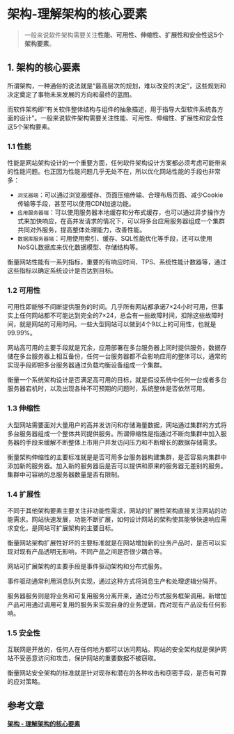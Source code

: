 # 架构-理解架构的核心要素

>一般来说软件架构需要关注**性能、可用性、伸缩性、扩展性和安全性这5个架构要素**。

## 1. 架构的核心要素

所谓架构，一种通俗的说法就是“最高层次的规划，难以改变的决定”，这些规划和决定奠定了事物未来发展的方向和最终的蓝图。

而软件架构即“有关软件整体结构与组件的抽象描述，用于指导大型软件系统各方面的设计”。一般来说软件架构需要关注性能、可用性、伸缩性、扩展性和安全性这5个架构要素。

### 1.1 性能

性能是网站架构设计的一个重要方面，任何软件架构设计方案都必须考虑可能带来的性能问题。也正因为性能问题几乎无处不在，所以优化网站性能的手段也非常多：

- `浏览器端`：可以通过浏览器缓存、页面压缩传输、合理布局页面、减少Cookie传输等手段，甚至可以使用CDN加速功能。
- `应用服务器端`：可以使用服务器本地缓存和分布式缓存，也可以通过异步操作方式来加快响应，在高并发请求的情况下，可以将多台应用服务器组成一个集群共同对外服务，提高整体处理能力，改善性能。
- `数据库服务器端`：可用使用索引、缓存、SQL性能优化等手段，还可以使用NoSQL数据库来优化数据模型、存储结构等。

衡量网站性能有一系列指标，重要的有响应时间、TPS、系统性能计数器等，通过这些指标以确定系统设计是否达到目标。

### 1.2 可用性

可用性即能够不间断提供服务的时间。几乎所有网站都承诺7×24小时可用，但事实上任何网站都不可能达到完全的7×24，总会有一些故障时间，扣除这些故障时间，就是网站的可用时间。一些大型网站可以做到4个9以上的可用性，也就是99.99%。

网站高可用的主要手段就是冗余，应用部署在多台服务器上同时提供服务，数据存储在多台服务器上相互备份，任何一台服务器都不会影响应用的整体可以，通常的实现手段即把多台服务器通过负载均衡设备组成一个集群。

衡量一个系统架构设计是否满足高可用的目标，就是假设系统中任何一台或者多台服务器宕机时，以及出现各种不可预期的问题时，系统整体是否依然可用。

### 1.3 伸缩性

大型网站需要面对大量用户的高并发访问和存储海量数据，网站通过集群的方式将多台服务器组成一个整体共同提供服务。所谓伸缩性是指通过不断向集群中加入服务器的手段来缓解不断整体上市用户并发访问压力和不断增长的数据存储需求。

衡量架构伸缩性的主要标准就是是否可用多台服务器构建集群，是否容易向集群中添加新的服务器。加入新的服务器后是否可以提供和原来的服务器无差别的服务。集群中可容纳的总服务器数量是否有限制。

### 1.4 扩展性

不同于其他架构要素主要关注非功能性需求，网站的扩展性架构直接关注网站的功能需求。网站快速发展，功能不断扩展，如何设计网站的架构使其能够快速响应需求变化，是网站可扩展架构的主要目标。

衡量网站架构扩展性好坏的主要标准就是在网站增加新的业务产品时，是否可以实现对现有产品透明无影响，不同产品之间是否很少耦合等。

网站可扩展架构的主要手段是事件驱动架构和分布式服务。

事件驱动通常利用消息队列实现，通过这种方式将消息生产和处理逻辑分隔开。

服务器服务则是将业务和可复用服务分离开来，通过分布式服务框架调用。新增加产品可用通过调用可复用的服务来实现自身的业务逻辑，而对现有产品没有任何影响。

### 1.5 安全性

互联网是开放的，任何人在任何地方都可以访问网站。网站的安全架构就是保护网站不受恶意访问和攻击，保护网站的重要数据不被窃取。

衡量网站安全架构的标准就是针对现存和潜在的各种攻击和窃密手段，是否有可靠的应对策略。

## 参考文章

[**架构 - 理解架构的核心要素**](https://pdai.tech/md/arch/arch-x-core-metrics.html)